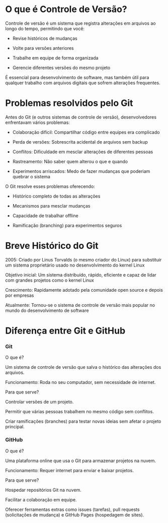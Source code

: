 # O que é Controle de Versão?
Controle de versão é um sistema que registra alterações em arquivos ao longo do tempo, permitindo que você:

- Revise históricos de mudanças

- Volte para versões anteriores

- Trabalhe em equipe de forma organizada

- Gerencie diferentes versões do mesmo projeto

É essencial para desenvolvimento de software, mas também útil para qualquer trabalho com arquivos digitais que sofrem alterações frequentes.

# Problemas resolvidos pelo Git
Antes do Git (e outros sistemas de controle de versão), desenvolvedores enfrentavam vários problemas:

- Colaboração difícil: Compartilhar código entre equipes era complicado

- Perda de versões: Sobrescrita acidental de arquivos sem backup

- Conflitos: Dificuldade em mesclar alterações de diferentes pessoas

- Rastreamento: Não saber quem alterou o que e quando

- Experimentos arriscados: Medo de fazer mudanças que poderiam quebrar o sistema

O Git resolve esses problemas oferecendo:

- Histórico completo de todas as alterações

- Mecanismos para mesclar mudanças

- Capacidade de trabalhar offline

- Ramificação (branching) para experimentos seguros

# Breve Histórico do Git
2005: Criado por Linus Torvalds (o mesmo criador do Linux) para substituir um sistema proprietário usado no desenvolvimento do kernel Linux

Objetivo inicial: Um sistema distribuído, rápido, eficiente e capaz de lidar com grandes projetos como o kernel Linux

Crescimento: Rapidamente adotado pela comunidade open source e depois por empresas

Atualmente: Tornou-se o sistema de controle de versão mais popular no mundo do desenvolvimento de software

# Diferença entre Git e GitHub

### Git

O que é? 

Um sistema de controle de versão que salva o histórico das alterações dos arquivos.

Funcionamento: Roda no seu computador, sem necessidade de internet.

Para que serve?

Controlar versões de um projeto.

Permitir que várias pessoas trabalhem no mesmo código sem conflitos.

Criar ramificações (branches) para testar novas ideias sem afetar o projeto principal.

### GitHub

O que é?

Uma plataforma online que usa o Git para armazenar projetos na nuvem.

Funcionamento: Requer internet para enviar e baixar projetos.

Para que serve?

Hospedar repositórios Git na nuvem.

Facilitar a colaboração em equipe.

Oferecer ferramentas extras como issues (tarefas), pull requests (solicitações de mudança) e GitHub Pages (hospedagem de sites).
